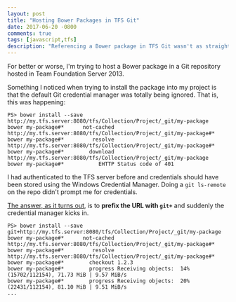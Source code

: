 ```yaml
---
layout: post
title: "Hosting Bower Packages in TFS Git"
date: 2017-06-20 -0800
comments: true
tags: [javascript,tfs]
description: "Referencing a Bower package in TFS Git wasn't as straightforward as one might have thought."
---
```


For better or worse, I'm trying to host a Bower package in a Git repository hosted in Team Foundation Server 2013.

Something I noticed when trying to install the package into my project is that the default Git credential manager was totally being ignored. That is, this was happening:

```
PS> bower install --save http://my.tfs.server:8080/tfs/Collection/Project/_git/my-package
bower my-package#*      not-cached http://my.tfs.server:8080/tfs/Collection/Project/_git/my-package#*
bower my-package#*         resolve http://my.tfs.server:8080/tfs/Collection/Project/_git/my-package#*
bower my-package#*        download http://my.tfs.server:8080/tfs/Collection/Project/_git/my-package
bower my-package#*           EHTTP Status code of 401
```

I had authenticated to the TFS server before and credentials should have been stored using the Windows Credential Manager. Doing a `git ls-remote` on the repo didn't prompt me for credentials.

[The answer, as it turns out](https://social.msdn.microsoft.com/Forums/vstudio/en-US/a1986859-59d3-426c-8b17-6a0f3382e2ca/use-git-on-tfs-to-host-bower-component?forum=TFService), is to **prefix the URL with `git+`** and suddenly the credential manager kicks in.

```
PS> bower install --save git+http://my.tfs.server:8080/tfs/Collection/Project/_git/my-package
bower my-package#*      not-cached http://my.tfs.server:8080/tfs/Collection/Project/_git/my-package#*
bower my-package#*         resolve http://my.tfs.server:8080/tfs/Collection/Project/_git/my-package#*
bower my-package#*        checkout 1.2.3
bower my-package#*        progress Receiving objects:  14% (15702/112154), 71.73 MiB | 9.57 MiB/s
bower my-package#*        progress Receiving objects:  20% (22431/112154), 81.10 MiB | 9.51 MiB/s
...
```